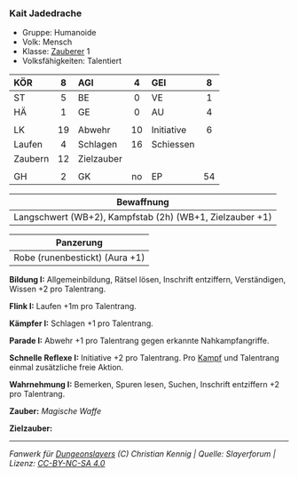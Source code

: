 ### Kait Jadedrache

- Gruppe: Humanoide
- Volk: Mensch
- Klasse: [Zauberer](../../grw/charaktere-klasse-zauberer.md) 1
- Volksfähigkeiten: Talentiert

| KÖR     |  8  | AGI        |  4  | GEI        |  8  |
| :------ | :-: | :--------- | :-: | :--------- | :-: |
| ST      |  5  | BE         |  0  | VE         |  1  |
| HÄ      |  1  | GE         |  0  | AU         |  4  |
|         |     |            |     |            |     |
| LK      | 19  | Abwehr     | 10  | Initiative |  6  |
| Laufen  |  4  | Schlagen   | 16  | Schiessen  |     |
| Zaubern | 12  | Zielzauber |     |            |     |
|         |     |            |     |            |     |
| GH      |  2  | GK         | no  | EP         | 54  |

|                        Bewaffnung                        |
| :------------------------------------------------------: |
| Langschwert (WB+2), Kampfstab (2h) (WB+1, Zielzauber +1) |

|           Panzerung            |
| :----------------------------: |
| Robe (runenbestickt) (Aura +1) |

**Bildung I:** Allgemeinbildung, Rätsel lösen, Inschrift entziffern, Verständigen, Wissen +2 pro Talentrang.

**Flink I:** Laufen +1m pro Talentrang.

**Kämpfer I:** Schlagen +1 pro Talentrang.

**Parade I:** Abwehr +1 pro Talentrang gegen erkannte Nahkampfangriffe.

**Schnelle Reflexe I:** Initiative +2 pro Talentrang. Pro [Kampf](../../grw/regeln-kampf.md) und Talentrang einmal zusätzliche freie Aktion.

**Wahrnehmung I:** Bemerken, Spuren lesen, Suchen, Inschrift entziffern +2 pro Talentrang.

**Zauber:** _Magische Waffe_

**Zielzauber:**

---

_Fanwerk für [Dungeonslayers](https://www.dungeonslayers.net/) (C) Christian Kennig | Quelle: Slayerforum | Lizenz: [CC-BY-NC-SA 4.0](https://creativecommons.org/licenses/by-nc-sa/4.0/deed.de)_
